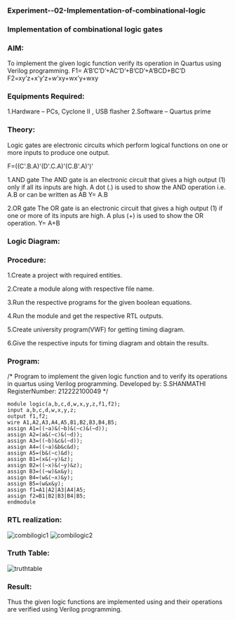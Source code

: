 ### Experiment--02-Implementation-of-combinational-logic
### Implementation of combinational logic gates

### AIM:
To implement the given logic function verify its operation in Quartus using Verilog programming. 
F1= A’B’C’D’+AC’D’+B’CD’+A’BCD+BC’D 
F2=xy’z+x’y’z+w’xy+wx’y+wxy

### Equipments Required:
1.Hardware – PCs, Cyclone II , USB flasher
2.Software – Quartus prime

### Theory:
Logic gates are electronic circuits which perform logical functions on one or more inputs to produce one output.

F=((C'.B.A)'(D'.C.A)'(C.B'.A)')'

1.AND gate The AND gate is an electronic circuit that gives a high output (1) only if all its inputs are high. A dot (.) is used to show the AND operation i.e. A.B or can be written as AB Y= A.B

2.OR gate The OR gate is an electronic circuit that gives a high output (1) if one or more of its inputs are high. A plus (+) is used to show the OR operation. Y= A+B

### Logic Diagram:

### Procedure:
1.Create a project with required entities.

2.Create a module along with respective file name.

3.Run the respective programs for the given boolean equations.

4.Run the module and get the respective RTL outputs.

5.Create university program(VWF) for getting timing diagram.

6.Give the respective inputs for timing diagram and obtain the results.

### Program:
/* Program to implement the given logic function and to verify its operations in quartus using Verilog programming. 
Developed by: S.SHANMATHI 
RegisterNumber: 212222100049
*/
```
module logic(a,b,c,d,w,x,y,z,f1,f2);
input a,b,c,d,w,x,y,z;
output f1,f2;
wire A1,A2,A3,A4,A5,B1,B2,B3,B4,B5;
assign A1=((~a)&(~b)&(~c)&(~d));
assign A2=(a&(~c)&(~d));
assign A3=((~b)&c&(~d));
assign A4=((~a)&b&c&d);
assign A5=(b&(~c)&d);
assign B1=(x&(~y)&z);
assign B2=((~x)&(~y)&z);
assign B3=((~w)&x&y);
assign B4=(w&(~x)&y);
assign B5=(w&x&y);
assign f1=A1|A2|A3|A4|A5;
assign f2=B1|B2|B3|B4|B5;
endmodule
```



### RTL realization:
![combilogic1](https://user-images.githubusercontent.com/121215739/234776673-b7a5ef09-5f27-40c6-ae87-a7633af82e04.png)
![combilogic2](https://user-images.githubusercontent.com/121215739/234776690-bffe1289-66bb-4746-bbf9-3e86a6489353.png)


### Truth Table:
![truthtable](https://user-images.githubusercontent.com/121215739/234778196-86915610-ab49-47ff-b6aa-f50976aaffa2.jpg)

### Result:
Thus the given logic functions are implemented using and their operations are verified using Verilog programming.
